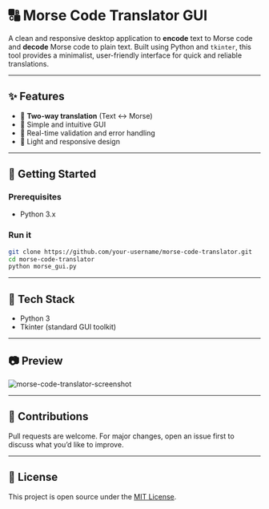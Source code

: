 
# 🔠 Morse Code Translator GUI

A clean and responsive desktop application to **encode** text to Morse code and **decode** Morse code to plain text. Built using Python and `tkinter`, this tool provides a minimalist, user-friendly interface for quick and reliable translations.

---

## ✨ Features

* 🔁 **Two-way translation** (Text ↔ Morse)
* 🎯 Simple and intuitive GUI
* 🧠 Real-time validation and error handling
* 🎨 Light and responsive design

---

## 🚀 Getting Started

### Prerequisites

* Python 3.x

### Run it

```bash
git clone https://github.com/your-username/morse-code-translator.git
cd morse-code-translator
python morse_gui.py
```

---

## 🧰 Tech Stack

* Python 3
* Tkinter (standard GUI toolkit)

---

## 📷 Preview

![morse-code-translator-screenshot](preview.png)

---

## 🤝 Contributions

Pull requests are welcome. For major changes, open an issue first to discuss what you’d like to improve.

---

## 📄 License

This project is open source under the [MIT License](LICENSE).
